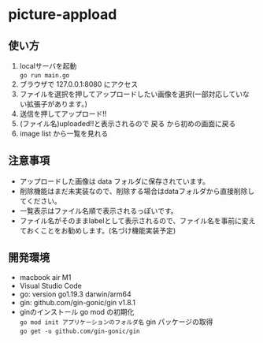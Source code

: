 # picture-appload

## 使い方

1. localサーバを起動  
``` go run main.go ```
2. ブラウザで 127.0.0.1:8080 にアクセス
3. ファイルを選択を押してアップロードしたい画像を選択(一部対応していない拡張子があります。)
4. 送信を押してアップロード!!
5. (ファイル名)uploaded!!と表示されるので 戻る から初めの画面に戻る
6. image list から一覧を見れる

## 注意事項

* アップロードした画像は data フォルダに保存されています。
* 削除機能はまだ未実装なので、削除する場合はdataフォルダから直接削除してください。
* 一覧表示はファイル名順で表示されるっぽいです。
* ファイル名がそのままlabelとして表示されるので、ファイル名を事前に変えておくことをお勧めします。(名づけ機能実装予定)

## 開発環境

* macbook air M1
* Visual Studio Code
* go: version go1.19.3 darwin/arm64
* gin: github.com/gin-gonic/gin v1.8.1
* ginのインストール
go mod の初期化  
``` go mod init アプリケーションのフォルダ名 ```
gin パッケージの取得  
``` go get -u github.com/gin-gonic/gin ```
